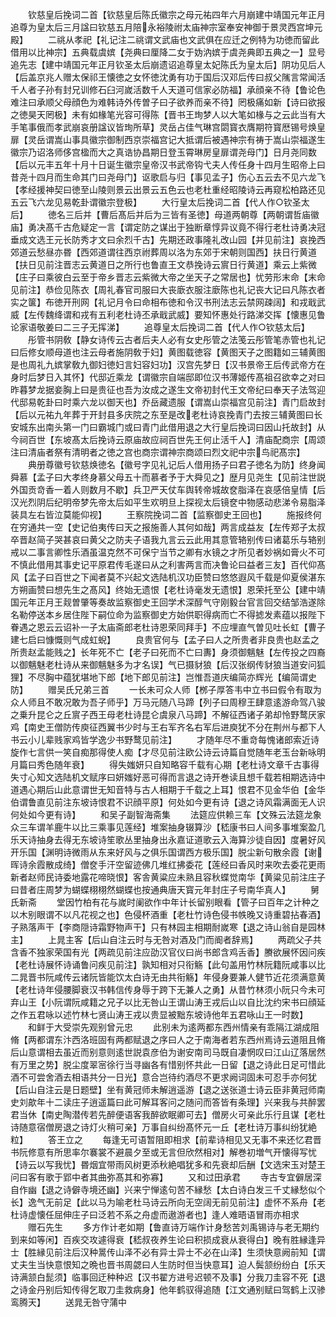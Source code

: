 <!-- { "loadSidebar": true } -->
　　钦慈皇后挽词二首【钦慈皇后陈氏徽宗之母元祐四年六月崩建中靖国元年正月追尊为皇太后三月諡曰钦慈五月陪永裕陵祔太庙神宗室奉安神御于景灵西宫坤元殿】
　　二祧从孝祀【礼记注二祧谓文武庙也文武俱在应迁之例特为功徳而留此借用以比神宗】五典载虞嫔【尧典曰厘降二女于妫汭嫔于虞尧典即五典之一】显号追先志【建中靖国元年正月钦圣太后崩遗诏追尊皇太妃陈氏为皇太后】阴功见后人【后盖京兆人赠太保祁王懐徳之女怀徳沈勇有功于国后汉邓后传曰叔父隲言常闻活千人者子孙有封兄训修石臼河嵗活数千人天道可信家必防福】承顔亲不待【鲁论色难注曰承顺父母顔色为难韩诗外传曽子曰子欲养而亲不待】罔极痛如新【诗曰欲报之徳昊天罔极】未有如椽笔光容可得陈【晋书王珣梦人以大笔如椽与之云此当有大手笔事俄而孝武崩哀册諡议皆珣所草】灵岳占佳气琳宫閟寳衣膺期符寳厯锡号焕皇扉【灵岳谓嵩山事具徽宗御制西京崇福宫记大抵谓后被遇神宗有祷于嵩山崇福遂生徽宗乃诏洛师侈宫楹而大之真诰协昌期日登玉霄琳房皇扉谓尧母门】日月尧同数【后以元丰五年十月十日诞生徽宗皇帝汉书武帝钩弋夫人传任身十四月生昭帝上曰昔尧十四月而生命其门曰尧母门】讴歌启与归【事见孟子】伤心五云去不见六龙飞【孝经援神契曰徳至山陵则景云出景云五色云也老杜重经昭陵诗云再窥松柏路还见五云飞六龙见易乾卦谓徽宗登极】
　　大行皇太后挽词二首【代人作○钦圣太后】
　　徳名三后并【曹后髙后并后为三皆有圣徳】母道两朝尊【两朝谓哲庙徽庙】勇决髙千古危疑定一言【谓定防之谋出于独断章惇异议竟不得行老杜诗勇决冠垂成文选王元长防秀才文曰余烈千古】先期还政事隆礼改山园【并见前注】哀挽西郊道云愁昼亦昬【西郊道谓往西京祔葬周以洛为东郊于宋朝则国西】扶日行黄道【扶日见前注晋志云黄道日之所行也鲁直王文恭挽诗云賔日行黄道】乘云上紫微【庄子曰乘彼白云至于帝乡晋志云紫微大帝之坐天子之常居也】忧劳形末命【末命见前注】恭俭见陈衣【周礼春官司服曰大丧廞衣服注廞陈也礼记丧大记曰凡陈衣者实之箧】布徳开刑网【礼记月令曰命相布徳和令汉书刑法志云禁网疎阔】和戎戢武威【左传魏绛谓和戎有五利老杜诗丕承戢武威】要知怀惠处行路涕交挥【懐惠见鲁论家语敬姜曰二三子无挥涕】
　　追尊皇太后挽词二首【代人作○钦慈太后】
　　彤管书阴敎【静女诗传云古者后夫人必有女史彤管之法笺云彤管笔赤管也礼记曰后修女顺母道也注云母者施阴敎于妇】黄图载徳容【黄图天子之图籍如三辅黄图是也周礼九嫔掌敎九御妇徳妇言妇容妇功】汉宫先梦日【汉书景帝王后传武帝方在身时后梦日入其怀】代邸近乘龙【谓徽宗自端邸即位汉书薄姬传髙祖召欲幸之对曰昨暮梦龙据妾胸上曰是贵征也吾为汝成之遂生文帝初封代王文帝纪曰奉天子法驾迎代邸易乾卦曰时乘六龙以御天也】乔岳藏遗服【谓嵩山崇福宫见前注】青门启故封【后以元祐九年葬于开封县多庆院之东至是改老杜诗哀挽青门去按三辅黄图曰长安城东出南头第一门曰霸城门或曰青门此借用退之大行皇后挽词曰因山托故封】从今祠百世【东坡髙太后挽诗云原庙故应祠百世先王何止活千人】清庙配商宗【周颂注曰清庙者祭有清明者之徳之宫也商宗谓神宗商颂曰烈文祀中宗鸟祀髙宗】
　　典册尊徽号钦慈焕徳名【徽号字见礼记后人借用扬子曰君子徳名为防】终身闻舜慕【孟子曰大孝终身慕父母五十而慕者予于大舜见之】歴月见尧生【见前注世説外国贡竒香一着人则数月不歇】兵卫严天仗车舆转帝城故奁脂泽在哀感倍皇情【后汉光烈阴后纪明帝梦先帝太后如平生欢明旦上探视太后镜奁中物感动悲涕令易脂泽装具左右皆泣莫能仰视】
　　王察院挽词二首【监察御史王回也】
　　施报终何在穷通共一空【史记伯夷传曰天之报施善人其何如哉】两言成益友【左传郑子太叔卒晋赵简子哭甚哀曰黄父之防夫子语我九言云云此用其意管辂别传曰诸葛乐与辂别戒以二事言卿性乐酒虽温克然不可保宁当节之卿有水镜之才所见者妙祸如膏火不可不慎此借用其事史记平原君传毛遂曰从之利害两言而决鲁论曰益者三友】百代仰髙风【孟子曰百世之下闻者莫不兴起文选陆机汉功臣赞曰悠悠遐风千载是仰夏侯湛东方朔画赞曰想先生之髙风】终始无遗恨【老杜诗毫发无遗恨】恩荣托至公【建中靖国元年正月王觌曽肇等奏故监察御史王回学术深醇气守刚毅台官言回交结邹浩遂除名勒停送本乡居住陛下嗣位命为监察御史方始供职得病而亡不得摅发素蕴以报陛下眷遇之恩云云诏补一子太庙斋郎老杜诗恩荣同拜手】不应埋直气曽见吐长虹【曹子建七启曰慷慨则气成虹蜺】
　　良贵官何与【孟子曰人之所贵者非良贵也赵孟之所贵赵孟能贱之】长年死不亡【老子曰死而不亡曰夀】身须御魑魅【左传投之四裔以御魑魅老杜诗从来御魑魅多为才名误】气已摄豺狼【后汉张纲传豺狼当道安问狐狸】不尽胸中蕴犹堪地下郎【地下郎见前注】岂惟吾道庆编简亦辉光【编简谓史防】
　　赠吴氏兄弟三首
　　一长未可众人师【桞子厚答韦中立书曰假令有取为众人师且不敢况敢为吾子师乎】万马元随八马蹄【列子曰周穆王肆意逺游命驾八骏之乗升昆仑之丘賔子西王母老杜诗昆仑虞泉八马蹄】不解征西诸子弟却怜野鹜厌家鸡【南史王僧防传庾征西翼书少时与王右军齐名右军后进庾犹不分在荆州与都下人书云小儿辈贱家鸡皆学逸少书野鹜见前注】
　　才随年尽不重竒每愧诸郎索近诗旋作七言供一笑自痴那得使人痴【才尽见前注欧公诗云诗篇自觉随年老玉台新咏明月篇曰秀色随年衰】
　　得失媸妍只自知略容千载有心期【老杜诗文章千古事得失寸心知文选陆机文赋序曰妍媸好恶可得而言退之诗开巻读且想千载若相期选诗中道遇心期后山此意谓世无知音特与古人相期于千载之上耳】恨君不见金华伯【金华伯谓鲁直见前注东坡诗恨君不识顔平原】何处如今更有诗【退之诗风霜满面无人识何处如今更有诗】
　　和吴子副智海斋集
　　法筵应供赖三车【文殊云法筵龙象众三车谓羊鹿牛以比三乘事见莲经】堆案抽身辍算沙【嵇康书曰人间多事堆案盈几乐天诗抽身去得无东坡诗笙歌丛里抽身出永嘉证道歌云入海算沙徒自因】度暑好风开乐国【渊明诗微雨从东来好风与之俱乐国谓西方极乐国】脱尘新句散余霞【谢晖诗余霞散成绮】僧奁手汗空留迹佛几堆红拂委花【莲经曰香风时来吹去委花更雨新者赵师民诗委地露花啼晓恨】客舎黄粱应未熟且容秋蝶觉南华【黄粱见前注庄子曰昔者庄周梦为蝴蝶栩栩然蝴蝶也按通典唐天寳元年封庄子号南华真人】
　　舅氏新斋
　　堂因竹柏有花与嵗时阑欲作中年计长留别眼看【管子曰百年之计种之以木别眼谓不以凡花视之也】色侵杯酒重【老杜竹诗色侵书帙晚又诗重碧拈春酒】子熟落声干【李商隠诗霜野物声干】只有林园主相期耐嵗寒【退之诗山翁自是园林主】
　　上晁主客【后山自注云时与无咎对酒及门而阍者辞焉】
　　两疏父子共含香不独家荣国有光【两疏见前注应劭汉官仪曰尚书郎含鸡舌香】賸欲展怀因问疾【老杜诗展怀诗诵鲁问疾见前注】孰知相对只衔觞【此句盖用竹林阮籍阮咸事以比二晁晋书阮咸传云诸阮皆能饮太白诗无由共衔觞】年侵身要兼人健节近花须满意黄【老杜诗年侵腰脚衰汉书韩信传身辱于跨下无兼人之勇】从昔竹林须小阮只今未可弃山王【小阮谓阮咸籍之兄子以比无咎山王谓山涛王戎后山以自比沈约宋书曰顔延之作五君咏以述竹林七贤山涛王戎以贵显被黜东坡诗他年五君咏山王一时数】
　　和鲜于大受崇先观别曾元忠
　　此别未为逺两都东西州情亲有乖隔江湖成阻脩【两都谓东汴西洛班固有两都赋退之序曰人之于南海者若东西州焉诗云道阻且脩后山意谓相去虽近而别意则逺世説袁彦伯为谢安南司马既自凄惘叹曰江山辽落居然有万里之势】脱尘度翠宻徐行当寻幽各有惜别怀共此一日留【退之诗此日足可惜此酒不可尝舍酒去相语共分一日光】意合岂待约酒尽不更求阙词固未可忍手亦何犹【后山自注云是日题壁】坐有黄冠师未解逍遥游【退之送张道士诗云臣非黄冠师南史刘歊年十二读庄子逍遥篇曰此可解耳客问之随问而答皆有条理】兴来我与共醉罢君当休【南史陶潜传若先醉便语客我醉欲眠卿可去】僧房火可亲此乐行且谋【老杜诗随意宿僧房退之诗灯火稍可亲】万事自纠纷髙怀元一丘【老杜诗万事纠纷犹絶粒】
　　答王立之
　　每逢无可语暂阻即相求【前辈诗相见又无事不来还忆君晋书阮修意有所思率尔褰裳不避晨夕至或无言但欣然相对】解巻初増气开懐得写忧【诗云以写我忧】昬烟宜带雨风树更添秋絶唱犹多和先衰却后酬【文选宋玉对楚王问曰客有歌于郢中者其曲弥髙其和弥寡】
　　又和过田承君
　　寺古专宜僻居深自作幽【退之诗僻寺境还幽】兴来宁惮逺句苦不縁愁【太白诗白发三千丈縁愁似个长】逸气无前足【此以马为喻老杜马诗云所向无空阔无前见前注】虚怀不系舟【老杜诗虚懐任屈伸庄子曰泛若不系之舟虚而遨游者也】逢人难晤语冒雨亦相求
　　赠石先生
　　多方作计老如期【鲁直诗万端作计身愁苦刘禹锡诗与老无期约到来如等闲】百疾交攻遽得衰【嵇叔夜养生论曰积损成衰从衰得白】晚有胜縁逢异士【胜縁见前注后汉种暠传山泽不必有异士异士不必在山泽】生须快意阙前知【谓丈夫生当快意恨知之晩也晋书周勰曰人生防时但当快意耳】迫人鬓颔纷纷白【乐天诗满颔白髭须】临事回迂种种迟【汉书翟方进号迟顿不及事】分我刀圭容不死【退之诗金丹别后知传得乞取刀圭救病身】他年鹤驭得追随【江文通别赋曰驾鹤上汉骖鸾腾天】
　　送晁无咎守蒲中
